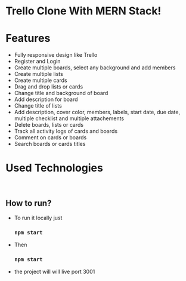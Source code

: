 # Trello Clone With MERN Stack!

# Features

- Fully responsive design like Trello
- Register and Login
- Create multiple boards, select any background and add members
- Create multiple lists
- Create multiple cards
- Drag and drop lists or cards
- Change title and background of board
- Add description for board
- Change title of lists
- Add description, cover color, members, labels, start date, due date, multiple checklist and multiple attachements
- Delete boards, lists or cards
- Track all activity logs of cards and boards
- Comment on cards or boards
- Search boards or cards titles

# Used Technologies

&nbsp;

## How to run?

- To run it locally just
  ### `npm start`

- Then
  ### `npm start`
  
- the project will will live port 3001
